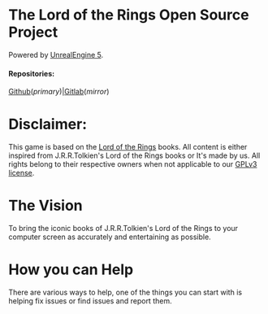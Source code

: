 # The Lord of the Rings Open Source Project

Powered by [UnrealEngine 5](https://www.unrealengine.com/unreal-engine-5).

#### Repositories: 
[Github](https://github.com/LotROPS-Project/LotROPS_Project/)(_primary_)|[Gitlab](https://gitlab.com/Cherio-ol-Chap/LotROPS_Project/)(_mirror_)

# Disclaimer:
This game is based on the [Lord of the Rings](https://wikipedia.org/wiki/The_Lord_of_the_Rings) books. All content is either inspired from J.R.R.Tolkien's Lord of the Rings books or It's made by us.
All rights belong to their respective owners when not applicable to our [GPLv3 license](https://www.gnu.org/licenses/gpl-3.0.en.html).

# The Vision
To bring the iconic books of J.R.R.Tolkien's Lord of the Rings to your computer screen as accurately and entertaining as possible.

# How you can Help
There are various ways to help, one of the things you can start with is helping fix issues or find issues and report them.

